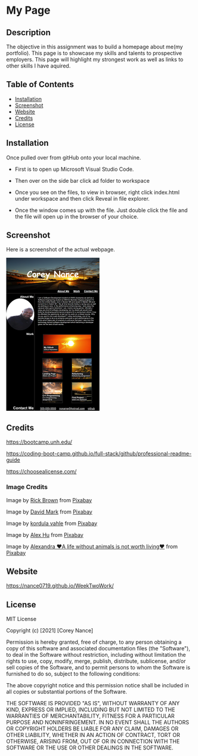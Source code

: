 # My Page
## Description

The objective in this assignment was to build a homepage about me(my portfolio). This page is to showcase my skills and talents to prospective employers. This page will highlight my strongest work as well as links to other skills I have aquired. 


## Table of Contents

- [Installation](#installation)
- [Screenshot](#screenshot)
- [Website](#website)
- [Credits](#credits)
- [License](#license)


## Installation
Once pulled over from gitHub onto your local machine.
- First is to open up Microsoft Visual Studio Code.

- Then over on the side bar click ad folder to workspace

- Once you see on the files, to view in browser, right click index.html under workspace and then click Reveal in file explorer.

- Once the window comes up with the file. Just double click the file and the file will open up in the browser of your choice. 

## Screenshot

Here is a screenshot of the actual webpage.
 
 ![Screenshot](Assets\HomePage.png)
<br>
## Credits
https://bootcamp.unh.edu/ 

https://coding-boot-camp.github.io/full-stack/github/professional-readme-guide

https://choosealicense.com/

### Image Credits 


Image by <a href="https://pixabay.com/users/rickjbrown-20009998/?utm_source=link-attribution&amp;utm_medium=referral&amp;utm_campaign=image&amp;utm_content=5946500">Rick Brown</a> from <a href="https://pixabay.com/?utm_source=link-attribution&amp;utm_medium=referral&amp;utm_campaign=image&amp;utm_content=5946500">Pixabay</a>


Image by <a href="https://pixabay.com/users/12019-12019/?utm_source=link-attribution&amp;utm_medium=referral&amp;utm_campaign=image&amp;utm_content=1761292">David Mark</a> from <a href="https://pixabay.com/?utm_source=link-attribution&amp;utm_medium=referral&amp;utm_campaign=image&amp;utm_content=1761292">Pixabay</a>

Image by <a href="https://pixabay.com/users/kordi_vahle-4934524/?utm_source=link-attribution&amp;utm_medium=referral&amp;utm_campaign=image&amp;utm_content=2179624">kordula vahle</a> from <a href="https://pixabay.com/?utm_source=link-attribution&amp;utm_medium=referral&amp;utm_campaign=image&amp;utm_content=2179624">Pixabay</a>

Image by <a href="https://pixabay.com/users/cowins-822708/?utm_source=link-attribution&amp;utm_medium=referral&amp;utm_campaign=image&amp;utm_content=679014">Alex Hu</a> from <a href="https://pixabay.com/?utm_source=link-attribution&amp;utm_medium=referral&amp;utm_campaign=image&amp;utm_content=679014">Pixabay</a>

Image by <a href="https://pixabay.com/users/alexas_fotos-686414/?utm_source=link-attribution&amp;utm_medium=referral&amp;utm_campaign=image&amp;utm_content=2180346">Alexandra ❤️A life without animals is not worth living❤️</a> from <a href="https://pixabay.com/?utm_source=link-attribution&amp;utm_medium=referral&amp;utm_campaign=image&amp;utm_content=2180346">Pixabay</a>


## Website
https://nance0719.github.io/WeekTwoWork/

## License
MIT License

Copyright (c) [2021] [Corey Nance]

Permission is hereby granted, free of charge, to any person obtaining a copy
of this software and associated documentation files (the "Software"), to deal
in the Software without restriction, including without limitation the rights
to use, copy, modify, merge, publish, distribute, sublicense, and/or sell
copies of the Software, and to permit persons to whom the Software is
furnished to do so, subject to the following conditions:

The above copyright notice and this permission notice shall be included in all
copies or substantial portions of the Software.

THE SOFTWARE IS PROVIDED "AS IS", WITHOUT WARRANTY OF ANY KIND, EXPRESS OR
IMPLIED, INCLUDING BUT NOT LIMITED TO THE WARRANTIES OF MERCHANTABILITY,
FITNESS FOR A PARTICULAR PURPOSE AND NONINFRINGEMENT. IN NO EVENT SHALL THE
AUTHORS OR COPYRIGHT HOLDERS BE LIABLE FOR ANY CLAIM, DAMAGES OR OTHER
LIABILITY, WHETHER IN AN ACTION OF CONTRACT, TORT OR OTHERWISE, ARISING FROM,
OUT OF OR IN CONNECTION WITH THE SOFTWARE OR THE USE OR OTHER DEALINGS IN THE
SOFTWARE.




